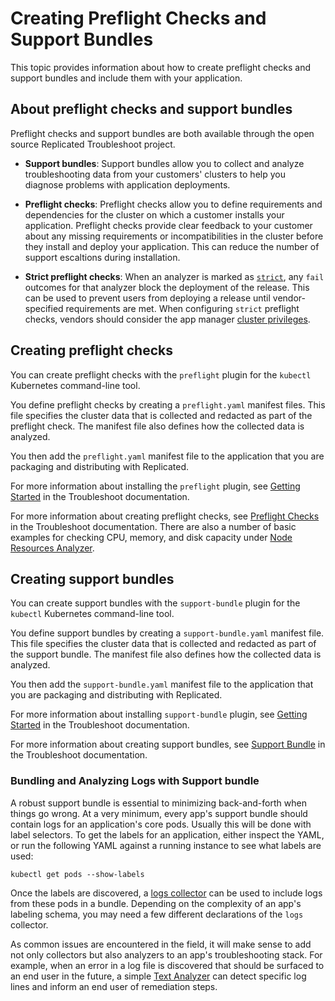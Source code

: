 # Creating Preflight Checks and Support Bundles

This topic provides information about how to create preflight checks and support
bundles and include them with your application.

## About preflight checks and support bundles

Preflight checks and support bundles are both available through the open source
Replicated Troubleshoot project.

* **Support bundles**: Support bundles allow you to collect and analyze troubleshooting data
from your customers' clusters to help you diagnose problems with application
deployments.

* **Preflight checks**: Preflight checks allow you to define requirements and dependencies for the cluster
on which a customer installs your application. Preflight checks provide clear
feedback to your customer about any missing requirements or incompatibilities in
the cluster before they install and deploy your application. This can reduce the number of support escaltions during installation.
  
* **Strict preflight checks**: When an analyzer is marked as [`strict`](https://troubleshoot.sh/docs/analyze/#strict), any `fail` outcomes for that analyzer block the deployment of the release. This can be used to prevent users from deploying a release until vendor-specified requirements are met. When configuring `strict` preflight checks, vendors should consider the app manager [cluster privileges](../reference/custom-resource-application#requireminimalrbacprivileges). 

## Creating preflight checks

You can create preflight checks with the `preflight` plugin for the `kubectl` Kubernetes command-line tool.

You define preflight checks by creating a `preflight.yaml`
manifest files. This file specifies the cluster data that is collected and redacted as part of the preflight check.
The manifest file also defines how the collected data is analyzed.

You then add the `preflight.yaml` manifest file to the application that you are packaging and distributing with Replicated.    

For more information about installing the `preflight` plugin,
see [Getting Started](https://troubleshoot.sh/docs/) in the Troubleshoot documentation.

For more information about creating preflight checks, see
[Preflight Checks](https://troubleshoot.sh/docs/preflight/introduction/) in the
Troubleshoot documentation. There are also a number of basic examples for checking CPU, memory, and disk capacity under [Node Resources Analyzer](https://troubleshoot.sh/reference/analyzers/node-resources/).


## Creating support bundles

You can create support bundles with the `support-bundle` plugin for the `kubectl` Kubernetes command-line tool.

You define support bundles by creating a `support-bundle.yaml` manifest file. This file specifies the cluster data
that is collected and redacted as part of the support bundle. The manifest file also defines how the collected data is analyzed.

You then add the `support-bundle.yaml` manifest file to the application that you are packaging and distributing with Replicated.    

For more information about installing `support-bundle` plugin,
see [Getting Started](https://troubleshoot.sh/docs/) in the Troubleshoot documentation.

For more information about creating support bundles, see
[Support Bundle](https://troubleshoot.sh/docs/support-bundle/introduction/) in the
Troubleshoot documentation.

### Bundling and Analyzing Logs with Support bundle

A robust support bundle is essential to minimizing back-and-forth when things go wrong.
At a very minimum, every app's support bundle should contain logs for an application's core pods.
Usually this will be done with label selectors. To get the labels for an application, either inspect the YAML, or run the following YAML against a running instance to see what labels are used:

```shell
kubectl get pods --show-labels
```

Once the labels are discovered, a [logs collector](https://troubleshoot.sh/reference/collectors/pod-logs/) can be used to include logs from these pods in a bundle.
Depending on the complexity of an app's labeling schema, you may need a few different declarations of the `logs` collector.

As common issues are encountered in the field, it will make sense to add not only collectors but also analyzers to an app's troubleshooting stack. For example, when an error in a log file is discovered that should be surfaced to an end user in the future, a simple [Text Analyzer](https://troubleshoot.sh/reference/analyzers/regex/) can detect specific log lines and inform an end user of remediation steps.
